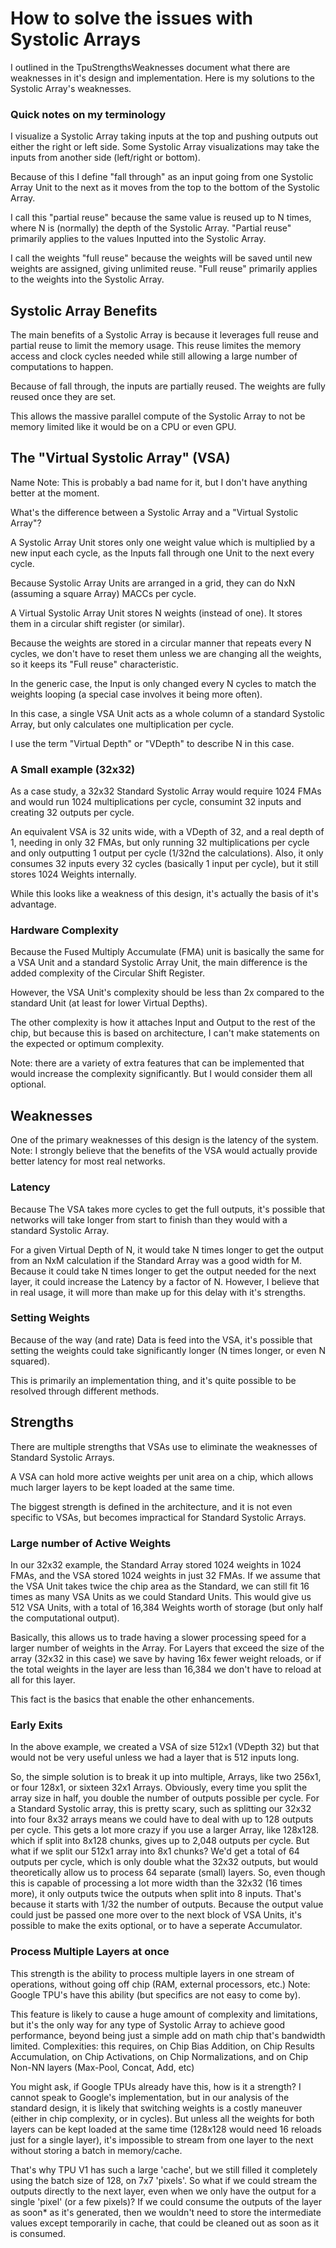 # How to solve the issues with Systolic Arrays

I outlined in the TpuStrengthsWeaknesses document what there are weaknesses in it's design and implementation.
Here is my solutions to the Systolic Array's weaknesses. 


### Quick notes on my terminology

I visualize a Systolic Array taking inputs at the top and pushing outputs out either the right or left side. Some Systolic Array  visualizations may take the inputs from another side (left/right or bottom).

Because of this I define "fall through" as an input going from one Systolic Array Unit to the next as it moves from the top to the bottom of the Systolic Array.

I call this "partial reuse" because the same value is reused up to N times, where N is (normally) the depth of the Systolic Array.
"Partial reuse" primarily applies to the values Inputted into the Systolic Array. 

I call the weights "full reuse" because the weights will be saved until new weights are assigned, giving unlimited reuse.
"Full reuse" primarily applies to the weights into the Systolic Array. 


## Systolic Array Benefits

The main benefits of a Systolic Array is because it leverages full reuse and partial reuse to limit the memory usage. 
This reuse limites the memory access and clock cycles needed while still allowing a large number of computations to happen.

Because of fall through, the inputs are partially reused. The weights are fully reused once they are set.

This allows the massive parallel compute of the Systolic Array to not be memory limited like it would be on a CPU or even GPU.


## The "Virtual Systolic Array" (VSA)

Name Note: This is probably a bad name for it, but I don't have anything better at the moment.

What's the difference between a Systolic Array and a "Virtual Systolic Array"?

A Systolic Array Unit stores only one weight value which is multiplied by a new input each cycle, as the Inputs fall through one Unit to the next every cycle.

Because Systolic Array Units are arranged in a grid, they can do NxN (assuming a square Array) MACCs per cycle. 

A Virtual Systolic Array Unit stores N weights (instead of one). It stores them in a circular shift register (or similar).

Because the weights are stored in a circular manner that repeats every N cycles, we don't have to reset them unless we are changing all the weights, so it keeps its "Full reuse" characteristic.

In the generic case, the Input is only changed every N cycles to match the weights looping (a special case involves it being more often).

In this case, a single VSA Unit acts as a whole column of a standard Systolic Array, but only calculates one multiplication per cycle.

I use the term "Virtual Depth" or "VDepth" to describe N in this case.


### A Small example (32x32)

As a case study, a 32x32 Standard Systolic Array would require 1024 FMAs and would run 1024 multiplications per cycle, consumint 32 inputs and creating 32 outputs per cycle.

An equivalent VSA is 32 units wide, with a VDepth of 32, and a real depth of 1, needing in only 32 FMAs, but only running 32 multiplications per cycle and only outputting 1 output per cycle (1/32nd the calculations).
Also, it only consumes 32 inputs every 32 cycles (basically 1 input per cycle), but it still stores 1024 Weights internally. 

While this looks like a weakness of this design, it's actually the basis of it's advantage.


### Hardware Complexity

Because the Fused Multiply Accumulate (FMA) unit is basically the same for a VSA Unit and a standard Systolic Array Unit, the main difference is the added complexity of the Circular Shift Register.

However, the VSA Unit's complexity should be less than 2x compared to the standard Unit (at least for lower Virtual Depths).

The other complexity is how it attaches Input and Output to the rest of the chip, but because this is based on architecture, I can't make statements on the expected or optimum complexity.

Note: there are a variety of extra features that can be implemented that would increase the complexity significantly. But I would consider them all optional.


## Weaknesses

One of the primary weaknesses of this design is the latency of the system. 
Note: I strongly believe that the benefits of the VSA would actually provide better latency for most real networks.

### Latency 

Because The VSA takes more cycles to get the full outputs, it's possible that networks will take longer from start to finish than they would with a standard Systolic Array.

For a given Virtual Depth of N, it would take N times longer to get the output from an NxM calculation if the Standard Array was a good width for M. 
Because it could take N times longer to get the output needed for the next layer, it could increase the Latency by a factor of N.
However, I believe that in real usage, it will more than make up for this delay with it's strengths.

### Setting Weights

Because of the way (and rate) Data is feed into the VSA, it's possible that setting the weights could take significantly longer (N times longer, or even N squared).

This is primarily an implementation thing, and it's quite possible to be resolved through different methods.


## Strengths

There are multiple strengths that VSAs use to eliminate the weaknesses of Standard Systolic Arrays. 

A VSA can hold more active weights per unit area on a chip, which allows much larger layers to be kept loaded at the same time.

The biggest strength is defined in the architecture, and it is not even specific to VSAs, but becomes impractical for Standard Systolic Arrays.

### Large number of Active Weights 

In our 32x32 example, the Standard Array stored 1024 weights in 1024 FMAs, and the VSA stored 1024 weights in just 32 FMAs.
If we assume that the VSA Unit takes twice the chip area as the Standard, we can still fit 16 times as many VSA Units as we could Standard Units.
This would give us 512 VSA Units, with a total of 16,384 Weights worth of storage (but only half the computational output).

Basically, this allows us to trade having a slower processing speed for a larger number of weights in the Array.
For Layers that exceed the size of the array (32x32 in this case) we save by having 16x fewer weight reloads, or if the total weights in the layer are less than 16,384 we don't have to reload at all for this layer. 

This fact is the basics that enable the other enhancements.

### Early Exits

In the above example, we created a VSA of size 512x1 (VDepth 32) but that would not be very useful unless we had a layer that is 512 inputs long.

So, the simple solution is to break it up into multiple, Arrays, like two 256x1, or four 128x1, or sixteen 32x1 Arrays.
Obviously, every time you split the array size in half, you double the number of outputs possible per cycle.
For a Standard Systolic array, this is pretty scary, such as splitting our 32x32 into four 8x32 arrays means we could have to deal with up to 128 outputs per cycle.
This gets a lot more crazy if you use a larger Array, like 128x128. which if split into 8x128 chunks, gives up to 2,048‬ outputs per cycle.
But what if we split our 512x1 array into 8x1 chunks? 
We'd get a total of 64 outputs per cycle, which is only double what the 32x32 outputs, but would theoretically allow us to process 64 separate (small) layers.
So, even though this is capable of processing a lot more width than the 32x32 (16 times more), it only outputs twice the outputs when split into 8 inputs.
That's because it starts with 1/32 the number of outputs.
Because the output value could just be passed one more over to the next block of VSA Units, it's possible to make the exits optional, or to have a seperate Accumulator.


### Process Multiple Layers at once

This strength is the ability to process multiple layers in one stream of operations, without going off chip (RAM, external processors, etc.)
Note: Google TPU's have this ability (but specifics are not easy to come by). 

This feature is likely to cause a huge amount of complexity and limitations, but it's the only way for any type of Systolic Array to achieve good performance, beyond being just a simple add on math chip that's bandwidth limited.
Complexities: this requires, on Chip Bias Addition, on Chip Results Accumulation, on Chip Activations, on Chip Normalizations, and on Chip Non-NN layers (Max-Pool, Concat, Add, etc)

You might ask, if Google TPUs already have this, how is it a strength?
I cannot speak to Google's implementation, but in our analysis of the standard design, it is likely that switching weights is a costly maneuver (either in chip complexity, or in cycles).
But unless all the weights for both layers can be kept loaded at the same time (128x128 would need 16 reloads just for a single layer), it's impossible to stream from one layer to the next without storing a batch in memory/cache.

That's why TPU V1 has such a large 'cache', but we still filled it completely using the batch size of 128, on 7x7 'pixels'.
So what if we could stream the outputs directly to the next layer, even when we only have the output for a single 'pixel' (or a few pixels)?
If we could consume the outputs of the layer as soon* as it's generated, then we wouldn't need to store the intermediate values except temporarily in cache, that could be cleaned out as soon as it is consumed.

